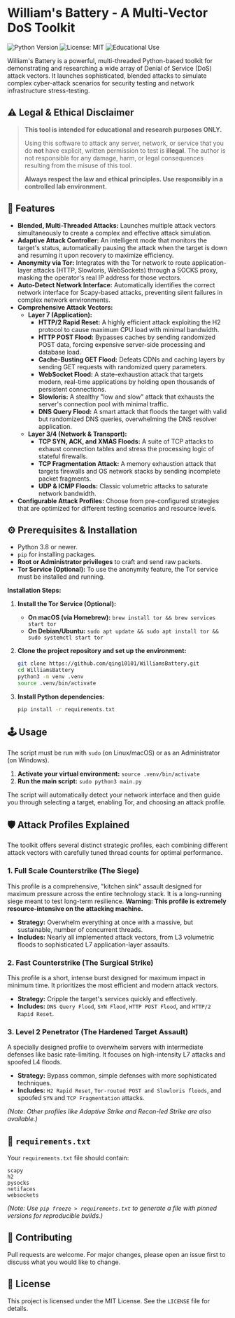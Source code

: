 # William's Battery - A Multi-Vector DoS Toolkit

![Python Version](https://img.shields.io/badge/python-3.8%2B-blue)
![License: MIT](https://img.shields.io/badge/License-MIT-yellow.svg)
![Educational Use](https://img.shields.io/badge/purpose-educational-lightgrey.svg)

William's Battery is a powerful, multi-threaded Python-based toolkit for demonstrating and researching a wide array of Denial of Service (DoS) attack vectors. It launches sophisticated, blended attacks to simulate complex cyber-attack scenarios for security testing and network infrastructure stress-testing.

## ⚠️ Legal & Ethical Disclaimer

> **This tool is intended for educational and research purposes ONLY.**
>
> Using this software to attack any server, network, or service that you do **not** have explicit, written permission to test is **illegal**. The author is not responsible for any damage, harm, or legal consequences resulting from the misuse of this tool.
>
> **Always respect the law and ethical principles. Use responsibly in a controlled lab environment.**

## 🚀 Features

-   **Blended, Multi-Threaded Attacks:** Launches multiple attack vectors simultaneously to create a complex and effective attack simulation.
-   **Adaptive Attack Controller:** An intelligent mode that monitors the target's status, automatically pausing the attack when the target is down and resuming it upon recovery to maximize efficiency.
-   **Anonymity via Tor:** Integrates with the Tor network to route application-layer attacks (HTTP, Slowloris, WebSockets) through a SOCKS proxy, masking the operator's real IP address for those vectors.
-   **Auto-Detect Network Interface:** Automatically identifies the correct network interface for Scapy-based attacks, preventing silent failures in complex network environments.
-   **Comprehensive Attack Vectors:**
    -   **Layer 7 (Application):**
        -   **HTTP/2 Rapid Reset:** A highly efficient attack exploiting the H2 protocol to cause maximum CPU load with minimal bandwidth.
        -   **HTTP POST Flood:** Bypasses caches by sending randomized POST data, forcing expensive server-side processing and database load.
        -   **Cache-Busting GET Flood:** Defeats CDNs and caching layers by sending GET requests with randomized query parameters.
        -   **WebSocket Flood:** A state-exhaustion attack that targets modern, real-time applications by holding open thousands of persistent connections.
        -   **Slowloris:** A stealthy "low and slow" attack that exhausts the server's connection pool with minimal traffic.
        -   **DNS Query Flood:** A smart attack that floods the target with valid but randomized DNS queries, overwhelming the DNS resolver application.
    -   **Layer 3/4 (Network & Transport):**
        -   **TCP SYN, ACK, and XMAS Floods:** A suite of TCP attacks to exhaust connection tables and stress the processing logic of stateful firewalls.
        -   **TCP Fragmentation Attack:** A memory exhaustion attack that targets firewalls and OS network stacks by sending incomplete packet fragments.
        -   **UDP & ICMP Floods:** Classic volumetric attacks to saturate network bandwidth.
-   **Configurable Attack Profiles:** Choose from pre-configured strategies that are optimized for different testing scenarios and resource levels.

## ⚙️ Prerequisites & Installation

-   Python 3.8 or newer.
-   `pip` for installing packages.
-   **Root or Administrator privileges** to craft and send raw packets.
-   **Tor Service (Optional):** To use the anonymity feature, the Tor service must be installed and running.

**Installation Steps:**

1.  **Install the Tor Service (Optional):**
    *   **On macOS (via Homebrew):** `brew install tor && brew services start tor`
    *   **On Debian/Ubuntu:** `sudo apt update && sudo apt install tor && sudo systemctl start tor`

2.  **Clone the project repository and set up the environment:**
    ```bash
    git clone https://github.com/qing10101/WilliamsBattery.git
    cd WilliamsBattery
    python3 -m venv .venv
    source .venv/bin/activate
    ```

3.  **Install Python dependencies:**
    ```bash
    pip install -r requirements.txt
    ```

## 🕹️ Usage

The script must be run with `sudo` (on Linux/macOS) or as an Administrator (on Windows).

1.  **Activate your virtual environment:** `source .venv/bin/activate`
2.  **Run the main script:** `sudo python3 main.py`

The script will automatically detect your network interface and then guide you through selecting a target, enabling Tor, and choosing an attack profile.

## 🛡️ Attack Profiles Explained

The toolkit offers several distinct strategic profiles, each combining different attack vectors with carefully tuned thread counts for optimal performance.

### 1. Full Scale Counterstrike (The Siege)

This profile is a comprehensive, "kitchen sink" assault designed for maximum pressure across the entire technology stack. It is a long-running siege meant to test long-term resilience. **Warning: This profile is extremely resource-intensive on the attacking machine.**

-   **Strategy:** Overwhelm everything at once with a massive, but sustainable, number of concurrent threads.
-   **Includes:** Nearly all implemented attack vectors, from L3 volumetric floods to sophisticated L7 application-layer assaults.

### 2. Fast Counterstrike (The Surgical Strike)

This profile is a short, intense burst designed for maximum impact in minimum time. It prioritizes the most efficient and modern attack vectors.

-   **Strategy:** Cripple the target's services quickly and effectively.
-   **Includes:** `DNS Query Flood`, `SYN Flood`, `HTTP POST Flood`, and `HTTP/2 Rapid Reset`.

### 3. Level 2 Penetrator (The Hardened Target Assault)

A specially designed profile to overwhelm servers with intermediate defenses like basic rate-limiting. It focuses on high-intensity L7 attacks and spoofed L4 floods.

-   **Strategy:** Bypass common, simple defenses with more sophisticated techniques.
-   **Includes:** `H2 Rapid Reset`, `Tor-routed POST and Slowloris floods`, and spoofed `SYN` and `TCP Fragmentation` attacks.

*(Note: Other profiles like Adaptive Strike and Recon-led Strike are also available.)*

## 📄 `requirements.txt`

Your `requirements.txt` file should contain:
```
scapy
h2
pysocks
netifaces
websockets
```
*(Note: Use `pip freeze > requirements.txt` to generate a file with pinned versions for reproducible builds.)*

## 🤝 Contributing

Pull requests are welcome. For major changes, please open an issue first to discuss what you would like to change.

## 📄 License

This project is licensed under the MIT License. See the `LICENSE` file for details.